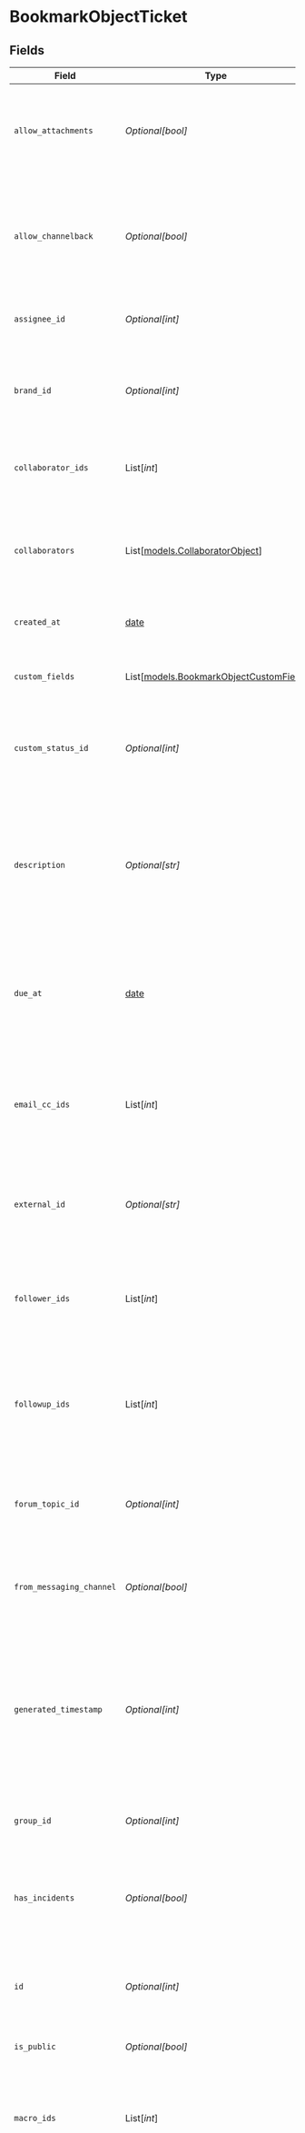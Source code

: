 # BookmarkObjectTicket


## Fields

| Field                                                                                                                                                                                                                  | Type                                                                                                                                                                                                                   | Required                                                                                                                                                                                                               | Description                                                                                                                                                                                                            |
| ---------------------------------------------------------------------------------------------------------------------------------------------------------------------------------------------------------------------- | ---------------------------------------------------------------------------------------------------------------------------------------------------------------------------------------------------------------------- | ---------------------------------------------------------------------------------------------------------------------------------------------------------------------------------------------------------------------- | ---------------------------------------------------------------------------------------------------------------------------------------------------------------------------------------------------------------------- |
| `allow_attachments`                                                                                                                                                                                                    | *Optional[bool]*                                                                                                                                                                                                       | :heavy_minus_sign:                                                                                                                                                                                                     | Permission for agents to add add attachments to a comment. Defaults to true                                                                                                                                            |
| `allow_channelback`                                                                                                                                                                                                    | *Optional[bool]*                                                                                                                                                                                                       | :heavy_minus_sign:                                                                                                                                                                                                     | Is false if channelback is disabled, true otherwise. Only applicable for channels framework ticket                                                                                                                     |
| `assignee_id`                                                                                                                                                                                                          | *Optional[int]*                                                                                                                                                                                                        | :heavy_minus_sign:                                                                                                                                                                                                     | The agent currently assigned to the ticket                                                                                                                                                                             |
| `brand_id`                                                                                                                                                                                                             | *Optional[int]*                                                                                                                                                                                                        | :heavy_minus_sign:                                                                                                                                                                                                     | The id of the brand this ticket is associated with. See [Setting up multiple brands](https://support.zendesk.com/hc/en-us/articles/4408829476378)                                                                      |
| `collaborator_ids`                                                                                                                                                                                                     | List[*int*]                                                                                                                                                                                                            | :heavy_minus_sign:                                                                                                                                                                                                     | The ids of users currently CC'ed on the ticket                                                                                                                                                                         |
| `collaborators`                                                                                                                                                                                                        | List[[models.CollaboratorObject](../models/collaboratorobject.md)]                                                                                                                                                     | :heavy_minus_sign:                                                                                                                                                                                                     | POST requests only. Users to add as cc's when creating a ticket. See [Setting Collaborators](/documentation/ticketing/managing-tickets/creating-and-updating-tickets#setting-collaborators)                            |
| `created_at`                                                                                                                                                                                                           | [date](https://docs.python.org/3/library/datetime.html#date-objects)                                                                                                                                                   | :heavy_minus_sign:                                                                                                                                                                                                     | When this record was created                                                                                                                                                                                           |
| `custom_fields`                                                                                                                                                                                                        | List[[models.BookmarkObjectCustomField](../models/bookmarkobjectcustomfield.md)]                                                                                                                                       | :heavy_minus_sign:                                                                                                                                                                                                     | Custom fields for the ticket. See [Setting custom field values](/documentation/ticketing/managing-tickets/creating-and-updating-tickets#setting-custom-field-values)                                                   |
| `custom_status_id`                                                                                                                                                                                                     | *Optional[int]*                                                                                                                                                                                                        | :heavy_minus_sign:                                                                                                                                                                                                     | The custom ticket status id of the ticket. See [custom ticket statuses](#custom-ticket-statuses)                                                                                                                       |
| `description`                                                                                                                                                                                                          | *Optional[str]*                                                                                                                                                                                                        | :heavy_minus_sign:                                                                                                                                                                                                     | Read-only first comment on the ticket. When [creating a ticket](#create-ticket), use `comment` to set the description. See [Description and first comment](#description-and-first-comment)<br/>                        |
| `due_at`                                                                                                                                                                                                               | [date](https://docs.python.org/3/library/datetime.html#date-objects)                                                                                                                                                   | :heavy_minus_sign:                                                                                                                                                                                                     | If this is a ticket of type "task" it has a due date.  Due date format uses [ISO 8601](http://en.wikipedia.org/wiki/ISO_8601) format                                                                                   |
| `email_cc_ids`                                                                                                                                                                                                         | List[*int*]                                                                                                                                                                                                            | :heavy_minus_sign:                                                                                                                                                                                                     | The ids of agents or end users currently CC'ed on the ticket. Ignored when [CCs and followers](https://support.zendesk.com/hc/en-us/articles/360020585233) is not enabled                                              |
| `external_id`                                                                                                                                                                                                          | *Optional[str]*                                                                                                                                                                                                        | :heavy_minus_sign:                                                                                                                                                                                                     | An id you can use to link Zendesk Support tickets to local records                                                                                                                                                     |
| `follower_ids`                                                                                                                                                                                                         | List[*int*]                                                                                                                                                                                                            | :heavy_minus_sign:                                                                                                                                                                                                     | The ids of agents currently following the ticket. Ignored when [CCs and followers](https://support.zendesk.com/hc/en-us/articles/360020585233) is not enabled                                                          |
| `followup_ids`                                                                                                                                                                                                         | List[*int*]                                                                                                                                                                                                            | :heavy_minus_sign:                                                                                                                                                                                                     | The ids of the followups created from this ticket. Ids are only visible once the ticket is closed                                                                                                                      |
| `forum_topic_id`                                                                                                                                                                                                       | *Optional[int]*                                                                                                                                                                                                        | :heavy_minus_sign:                                                                                                                                                                                                     | The topic in the Zendesk Web portal this ticket originated from, if any. The Web portal is deprecated                                                                                                                  |
| `from_messaging_channel`                                                                                                                                                                                               | *Optional[bool]*                                                                                                                                                                                                       | :heavy_minus_sign:                                                                                                                                                                                                     | If true, the ticket's [via type](/documentation/ticketing/reference-guides/via-object-reference/) is a messaging channel.                                                                                              |
| `generated_timestamp`                                                                                                                                                                                                  | *Optional[int]*                                                                                                                                                                                                        | :heavy_minus_sign:                                                                                                                                                                                                     | A Unix timestamp that represents the most accurate reading of when this record was last updated. It is updated for all ticket updates, including system updates                                                        |
| `group_id`                                                                                                                                                                                                             | *Optional[int]*                                                                                                                                                                                                        | :heavy_minus_sign:                                                                                                                                                                                                     | The group this ticket is assigned to                                                                                                                                                                                   |
| `has_incidents`                                                                                                                                                                                                        | *Optional[bool]*                                                                                                                                                                                                       | :heavy_minus_sign:                                                                                                                                                                                                     | Is true if a ticket is a problem type and has one or more incidents linked to it. Otherwise, the value is false.                                                                                                       |
| `id`                                                                                                                                                                                                                   | *Optional[int]*                                                                                                                                                                                                        | :heavy_minus_sign:                                                                                                                                                                                                     | Automatically assigned when the ticket is created                                                                                                                                                                      |
| `is_public`                                                                                                                                                                                                            | *Optional[bool]*                                                                                                                                                                                                       | :heavy_minus_sign:                                                                                                                                                                                                     | Is true if any comments are public, false otherwise                                                                                                                                                                    |
| `macro_ids`                                                                                                                                                                                                            | List[*int*]                                                                                                                                                                                                            | :heavy_minus_sign:                                                                                                                                                                                                     | POST requests only. List of macro IDs to be recorded in the ticket audit                                                                                                                                               |
| `organization_id`                                                                                                                                                                                                      | *Optional[int]*                                                                                                                                                                                                        | :heavy_minus_sign:                                                                                                                                                                                                     | The organization of the requester. You can only specify the ID of an organization associated with the requester. See [Organization Memberships](/api-reference/ticketing/organizations/organization_memberships/)      |
| `priority`                                                                                                                                                                                                             | [Optional[models.BookmarkObjectPriority]](../models/bookmarkobjectpriority.md)                                                                                                                                         | :heavy_minus_sign:                                                                                                                                                                                                     | The urgency with which the ticket should be addressed                                                                                                                                                                  |
| `problem_id`                                                                                                                                                                                                           | *Optional[int]*                                                                                                                                                                                                        | :heavy_minus_sign:                                                                                                                                                                                                     | For tickets of type "incident", the ID of the problem the incident is linked to                                                                                                                                        |
| `raw_subject`                                                                                                                                                                                                          | *Optional[str]*                                                                                                                                                                                                        | :heavy_minus_sign:                                                                                                                                                                                                     | The dynamic content placeholder, if present, or the "subject" value, if not. See [Dynamic Content Items](/api-reference/ticketing/ticket-management/dynamic_content/)<br/>                                             |
| `recipient`                                                                                                                                                                                                            | *Optional[str]*                                                                                                                                                                                                        | :heavy_minus_sign:                                                                                                                                                                                                     | The original recipient e-mail address of the ticket. Notification emails for the ticket are sent from this address                                                                                                     |
| `requester_id`                                                                                                                                                                                                         | *int*                                                                                                                                                                                                                  | :heavy_check_mark:                                                                                                                                                                                                     | The user who requested this ticket                                                                                                                                                                                     |
| `satisfaction_rating`                                                                                                                                                                                                  | Dict[str, *Any*]                                                                                                                                                                                                       | :heavy_minus_sign:                                                                                                                                                                                                     | The satisfaction rating of the ticket, if it exists, or the state of satisfaction, "offered" or "unoffered". The value is null for plan types that don't support CSAT                                                  |
| `sharing_agreement_ids`                                                                                                                                                                                                | List[*int*]                                                                                                                                                                                                            | :heavy_minus_sign:                                                                                                                                                                                                     | The ids of the sharing agreements used for this ticket                                                                                                                                                                 |
| `status`                                                                                                                                                                                                               | [Optional[models.BookmarkObjectStatus]](../models/bookmarkobjectstatus.md)                                                                                                                                             | :heavy_minus_sign:                                                                                                                                                                                                     | The state of the ticket.<br/><br/>If your account has activated custom ticket statuses, this is the ticket's<br/>status category. See [custom ticket statuses](#custom-ticket-statuses)<br/>                           |
| `subject`                                                                                                                                                                                                              | *Optional[str]*                                                                                                                                                                                                        | :heavy_minus_sign:                                                                                                                                                                                                     | The value of the subject field for this ticket. See [Subject](/api-reference/ticketing/tickets/tickets/#subject)<br/>                                                                                                  |
| `submitter_id`                                                                                                                                                                                                         | *Optional[int]*                                                                                                                                                                                                        | :heavy_minus_sign:                                                                                                                                                                                                     | The user who submitted the ticket. The submitter always becomes the author of the first comment on the ticket                                                                                                          |
| `tags`                                                                                                                                                                                                                 | List[*str*]                                                                                                                                                                                                            | :heavy_minus_sign:                                                                                                                                                                                                     | The array of tags applied to this ticket. Unless otherwise specified, the [set tag](/api-reference/ticketing/ticket-management/tags/#set-tags) behavior is used, which overwrites and replaces existing tags           |
| `ticket_form_id`                                                                                                                                                                                                       | *Optional[int]*                                                                                                                                                                                                        | :heavy_minus_sign:                                                                                                                                                                                                     | Enterprise only. The id of the ticket form to render for the ticket                                                                                                                                                    |
| `type`                                                                                                                                                                                                                 | [Optional[models.BookmarkObjectType]](../models/bookmarkobjecttype.md)                                                                                                                                                 | :heavy_minus_sign:                                                                                                                                                                                                     | The type of this ticket                                                                                                                                                                                                |
| `updated_at`                                                                                                                                                                                                           | [date](https://docs.python.org/3/library/datetime.html#date-objects)                                                                                                                                                   | :heavy_minus_sign:                                                                                                                                                                                                     | When this record last got updated. It is updated only if the update generates a [ticket event](#incremental-ticket-event-export)                                                                                       |
| `url`                                                                                                                                                                                                                  | *Optional[str]*                                                                                                                                                                                                        | :heavy_minus_sign:                                                                                                                                                                                                     | The API url of this ticket                                                                                                                                                                                             |
| `via`                                                                                                                                                                                                                  | [Optional[models.BookmarkObjectVia]](../models/bookmarkobjectvia.md)                                                                                                                                                   | :heavy_minus_sign:                                                                                                                                                                                                     | For more information, see the [Via object reference](/documentation/ticketing/reference-guides/via-object-reference)                                                                                                   |
| `via_followup_source_id`                                                                                                                                                                                               | *Optional[int]*                                                                                                                                                                                                        | :heavy_minus_sign:                                                                                                                                                                                                     | POST requests only. The id of a closed ticket when creating a follow-up ticket. See [Creating a follow-up ticket](/documentation/ticketing/managing-tickets/creating-and-updating-tickets#creating-a-follow-up-ticket) |